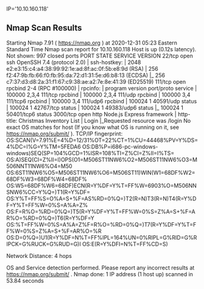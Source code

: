 IP='10.10.160.118'

## Nmap Scan Results

Starting Nmap 7.91 ( https://nmap.org ) at 2020-12-31 05:23 Eastern Standard Time
Nmap scan report for 10.10.160.118
Host is up (0.12s latency).
Not shown: 997 closed ports
PORT     STATE SERVICE VERSION
22/tcp   open  ssh     OpenSSH 7.4 (protocol 2.0)
| ssh-hostkey: 
|   2048 e2:e3:15:c4:a4:38:99:92:1e:ad:8f:ac:0f:5b:e8:9d (RSA)
|   256 f2:47:9b:fb:66:f0:fb:95:da:72:d1:31:5e:d6:b8:13 (ECDSA)
|_  256 c7:37:d3:d8:2a:31:f1:67:c9:38:ae:a2:7e:8e:41:39 (ED25519)
111/tcp  open  rpcbind 2-4 (RPC #100000)
| rpcinfo: 
|   program version    port/proto  service
|   100000  2,3,4        111/tcp   rpcbind
|   100000  2,3,4        111/udp   rpcbind
|   100000  3,4          111/tcp6  rpcbind
|   100000  3,4          111/udp6  rpcbind
|   100024  1          40591/udp   status
|   100024  1          42767/tcp   status
|   100024  1          49383/udp6  status
|_  100024  1          50401/tcp6  status
3000/tcp open  http    Node.js Express framework
| http-title: Christmas Inventory List | Login
|_Requested resource was /login
No exact OS matches for host (If you know what OS is running on it, see https://nmap.org/submit/ ).
TCP/IP fingerprint:
OS:SCAN(V=7.91%E=4%D=12/31%OT=22%CT=1%CU=44468%PV=Y%DS=4%DC=I%G=Y%TM=5FEDA6
OS:DB%P=i686-pc-windows-windows)SEQ(SP=104%GCD=1%ISR=108%TI=Z%CI=Z%II=I%TS=
OS:A)SEQ(CI=Z%II=I)OPS(O1=M506ST11NW6%O2=M506ST11NW6%O3=M506NNT11NW6%O4=M50
OS:6ST11NW6%O5=M506ST11NW6%O6=M506ST11)WIN(W1=68DF%W2=68DF%W3=68DF%W4=68DF%
OS:W5=68DF%W6=68DF)ECN(R=Y%DF=Y%T=FF%W=6903%O=M506NNSNW6%CC=Y%Q=)T1(R=Y%DF=
OS:Y%T=FF%S=O%A=S+%F=AS%RD=0%Q=)T2(R=N)T3(R=N)T4(R=Y%DF=Y%T=FF%W=0%S=A%A=Z%
OS:F=R%O=%RD=0%Q=)T5(R=Y%DF=Y%T=FF%W=0%S=Z%A=S+%F=AR%O=%RD=0%Q=)T6(R=Y%DF=Y
OS:%T=FF%W=0%S=A%A=Z%F=R%O=%RD=0%Q=)T7(R=Y%DF=Y%T=FF%W=0%S=Z%A=S+%F=AR%O=%R
OS:D=0%Q=)U1(R=Y%DF=N%T=FF%IPL=164%UN=0%RIPL=G%RID=G%RIPCK=G%RUCK=G%RUD=G)I
OS:E(R=Y%DFI=N%T=FF%CD=S)

Network Distance: 4 hops

OS and Service detection performed. Please report any incorrect results at https://nmap.org/submit/ .
Nmap done: 1 IP address (1 host up) scanned in 53.84 seconds
